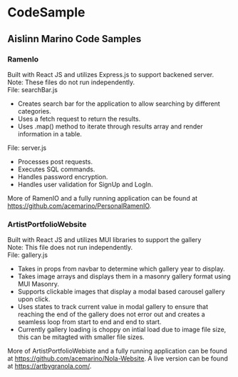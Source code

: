 # CodeSample

## Aislinn Marino Code Samples

### RamenIo

Built with React JS and utilizes Express.js to support backened server.
<br>
Note: These files do not run independently.
<br>
File: searchBar.js

- Creates search bar for the application to allow searching by different categories.
- Uses a fetch request to return the results.
- Uses .map() method to iterate through results array and render information in a table.

File: server.js

- Processes post requests.
- Executes SQL commands.
- Handles password encryption.
- Handles user validation for SignUp and LogIn.

More of RamenIO and a fully running application can be found at https://github.com/acemarino/PersonalRamenIO.

### ArtistPortfolioWebsite

Built with React JS and utilizes MUI libraries to support the gallery
<br>
Note: This file does not run independently.
<br>
File: gallery.js

- Takes in props from navbar to determine which gallery year to display.
- Takes image arrays and displays them in a masonry gallery format using MUI Masonry.
- Supports clickable images that display a modal based carousel gallery upon click.
- Uses states to track current value in modal gallery to ensure that reaching the end of the gallery does not error out and creates a seamless loop from start to end and end to start.
- Currently gallery loading is choppy on intial load due to image file size, this can be mitagted with smaller file sizes.

More of ArtistPortfolioWebiste and a fully running application can be found at https://github.com/acemarino/Nola-Website. A live version can be found at https://artbygranola.com/.
